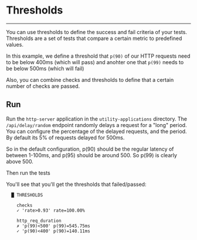# Thresholds
---

You can use thresholds to define the success and fail criteria of your tests.
Thresholds are a set of tests that compare a certain metric to predefined values.

In this example, we define a threshold that `p(90)` of our HTTP requests need to be below 400ms (which will pass)
and anohter one that `p(99)` needs to be below 500ms (which will fail)

Also, you can combine checks and thresholds to define that a certain number of checks are passed.

## Run

Run the `http-server` application in the `utility-applications` directory.
The `/api/delay/random` endpoint randomly delays a request for a "long" period. You can configure the 
percentage of the delayed requests, and the period. By default its 5% of requests delayed for 500ms.

So in the default configuration, p(90) should be the regular latency of between 1-100ms, and p(95) should be around 500.
So p(99) is clearly above 500.

Then run the tests

You'll see that you'll get the thresholds that failed/passed:
```
  █ THRESHOLDS

    checks
    ✓ 'rate>0.93' rate=100.00%

    http_req_duration
    ✗ 'p(99)<500' p(99)=545.75ms
    ✓ 'p(90)<400' p(90)=140.11ms


```

